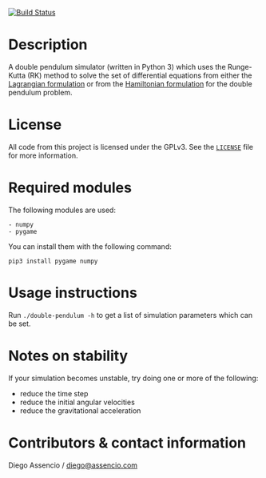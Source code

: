 [![Build Status](https://travis-ci.org/dassencio/double-pendulum.svg?branch=master)](https://travis-ci.org/dassencio/double-pendulum)

Description
===========

A double pendulum simulator (written in Python 3) which uses the Runge-Kutta
(RK) method to solve the set of differential equations from either the
[Lagrangian formulation](http://diego.assencio.com/?index=1500c66ae7ab27bb0106467c68feebc6)
or from the [Hamiltonian formulation](https://diego.assencio.com/?index=e5ac36fcb129ce95a61f8e8ce0572dbf)
for the double pendulum problem.


License
=======

All code from this project is licensed under the GPLv3. See the
[`LICENSE`](https://github.com/dassencio/double-pendulum/tree/master/LICENSE)
file for more information.


Required modules
================

The following modules are used:

    - numpy
    - pygame

You can install them with the following command:

	pip3 install pygame numpy


Usage instructions
==================

Run `./double-pendulum -h` to get a list of simulation parameters which can
be set.


Notes on stability
==================

If your simulation becomes unstable, try doing one or more of the following:

- reduce the time step
- reduce the initial angular velocities
- reduce the gravitational acceleration


Contributors & contact information
==================================

Diego Assencio / diego@assencio.com
